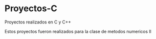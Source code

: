 # Proyectos-C
Proyectos realizados en C y C++

Estos proyectos fueron realizados para la clase de metodos numericos II
